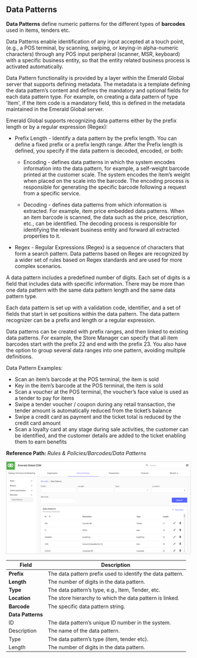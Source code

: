 ## Data Patterns

**Data Patterns** define numeric patterns for the different types of **barcodes** used in items, tenders etc.

Data Patterns enable identification of any input accepted at a touch point, (e.g., a POS terminal, by scanning, swiping, or keying-in alpha-numeric characters) through any POS input peripheral (scanner, MSR, keyboard) with a specific business entity, so that the entity related business process is activated automatically.

Data Pattern functionality is provided by a layer within the Emerald Global server that supports defining metadata. The metadata is a template defining the data pattern’s content and defines the mandatory and optional fields for each data pattern type. For example, on creating a data pattern of type 'Item', if the item code is a mandatory field, this is defined in the metadata maintained in the Emerald Global server.

Emerald Global supports recognizing data patterns either by the prefix length or by a regular expression (Regex):

* Prefix Length - Identify a data pattern by the prefix length. You can define a fixed prefix or a prefix length range. After the Prefix length is defined, you specify if the data pattern is decoded, encoded, or both:

    * Encoding - defines data patterns in which the system encodes information into the data pattern, for example, a self-weight barcode printed at the customer scale. The system encodes the item’s weight when placed on the scale into the barcode. The encoding process is responsible for generating the specific barcode following a request from a specific service.

    * Decoding - defines data patterns from which information is extracted. For example, item price embedded data patterns. When an item barcode is scanned, the data such as the price, description, etc., can be identified. The decoding process is responsible for identifying the relevant business entity and forward all extracted properties to it.

* Regex - Regular Expressions (Regex) is a sequence of characters that form a search pattern. Data patterns based on Regex are recognized by a wider set of rules based on Regex standards and are used for more complex scenarios.

A data pattern includes a predefined number of digits. Each set of digits is a field that includes data with specific information. There may be more than one data pattern with the same data pattern length and the same data pattern type.

Each data pattern is set up with a validation code, identifier, and a set of fields that start in set positions within the data pattern. The data pattern recognizer can be a prefix and length or a regular expression.

Data patterns can be created with prefix ranges, and then linked to existing data patterns. For example, the Store Manager can specify that all item barcodes start with the prefix 22 and end with the prefix 23. You also have the option to group several data ranges into one pattern, avoiding multiple definitions.

Data Pattern Examples:

* Scan an item’s barcode at the POS terminal, the item is sold
* Key in the item’s barcode at the POS terminal, the item is sold
* Scan a voucher at the POS terminal, the voucher’s face value is used as a tender to pay for items
* Swipe a tender voucher / coupon during any retail transaction, the tender amount is automatically reduced from the ticket’s balance
* Swipe a credit card as payment and the ticket total is reduced by the credit card amount
* Scan a loyalty card at any stage during sale activities, the customer can be identified, and the customer details are added to the ticket enabling them to earn benefits

**Reference Path:** *Rules & Policies/Barcodes/Data Patterns*

![Data Patterns Screen](/Images/DataPatternsScreen.png)

|**Field**|**Description**|
|---------|----------|
|**Prefix**|The data pattern prefix used to identify the data pattern.|
|**Length**|The number of digits in the data pattern.|
|**Type**|The data pattern’s type, e.g., Item, Tender, etc.|
|**Location**|The store hierarchy to which the data pattern is linked.|
|**Barcode**|The specific data pattern string.|
|**Data Patterns**||
|ID|The data pattern’s unique ID number in the system.|
|Description|The name of the data pattern.|
|Type|The data pattern’s type (item, tender etc).|
|Length|The number of digits in the data pattern.|